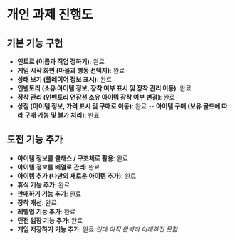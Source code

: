 # 개인 과제 진행도

## 기본 기능 구현

- **인트로 (이름과 직업 정하기)**: 완료
- **게임 시작 화면 (마을과 행동 선택지)**: 완료
- **상태 보기 (플레이어 정보 표시)**: 완료
- **인벤토리 (소유 아이템 정보, 장착 여부 표시 및 장착 관리 이동)**: 완료
- **장착 관리 (인벤토리 연장선 소유 아이템 장착 여부 변경)**: 완료
- **상점 (아이템 정보, 가격 표시 및 구매로 이동)**: 완료
-- **아이템 구매 (보유 골드에 따라 구매 가능 및 불가 처리)**: 완료

## 도전 기능 추가

- **아이템 정보를 클래스 / 구조체로 활용**: 완료
- **아이템 정보를 배열로 관리**: 완료
- **아이템 추가 (나만의 새로운 아이템 추가)**: 완료
- **휴식 기능 추가**: 완료
- **판매하기 기능 추가**: 완료
- **장착 개선**: 완료
- **레벨업 기능 추가**: 완료
- **던전 입장 기능 추가**: 완료
- **게임 저장하기 기능 추가**: 완료 *인데 아직 완벽히 이해하진 못함*
